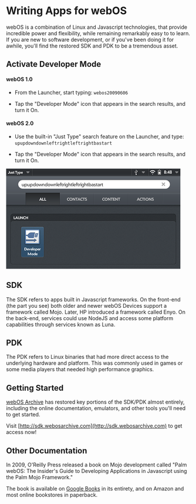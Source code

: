 # Writing Apps for webOS

webOS is a combination of Linux and Javascript technologies, that provide incredible power and flexibility, while remaining remarkably easy to to learn. If you are new to software development, or if you've been doing it for awhile, you'll find the restored SDK and PDK to be a tremendous asset.

## Activate Developer Mode

#### webOS 1.0

* From the Launcher, start typing: `webos20090606`

* Tap the "Developer Mode" icon that appears in the search results, and turn it On.

#### webOS 2.0

* Use the built-in "Just Type" search feature on the Launcher, and type: `upupdowndownleftrightleftrightbastart`

* Tap the "Developer Mode" icon that appears in the search results, and turn it On.

![Developer Mode](images/developermode.png)

## SDK

The SDK refers to apps built in Javascript frameworks. On the front-end (the part you see) both older and newer webOS Devices support a framework called Mojo. Later, HP introduced a framework called Enyo. On the back-end, services could use NodeJS and access some platform capabilities through services known as Luna.

## PDK

The PDK refers to Linux binaries that had more direct access to the underlying hardware and platform. This was commonly used in games or some media players that needed high performance graphics.

## Getting Started

[webOS Archive](http://www.webosarchive.com) has restored key portions of the SDK/PDK almost entirely, including the online documentation, emulators, and other tools you'll need to get started.

Visit [http://sdk.webosarchive.com](http://sdk.webosarchive.com) to get access now!

## Other Documentation

In 2009, O'Reilly Press released a book on Mojo development called "Palm webOS: The Insider's Guide to Developing Applications in Javascript using the Palm Mojo Framework."

The book is available on [Google Books](https://books.google.com/books?id=sHT6PeMp1k8C&printsec=frontcover) in its entirety, and on Amazon and most online bookstores in paperback.